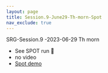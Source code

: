 ```yaml
---
layout: page
title: Session.9-June29-Th-morn-Spot
nav_exclude: true
---
```


SRG-Session.9
-2023-06-29  Th morn
- See SPOT run     🤖
- no video
- [Spot demo]()                                                                                                                                      
